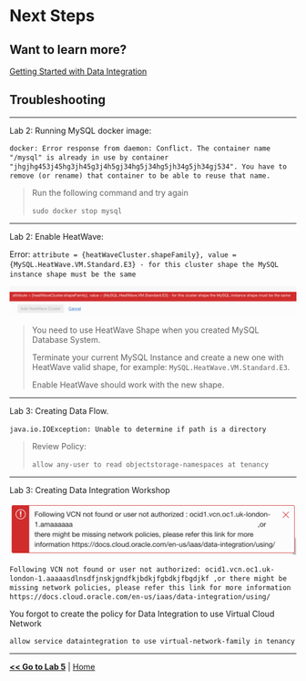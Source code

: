 # Next Steps

## Want to learn more?

[Getting Started with Data Integration](https://docs.oracle.com/en-us/iaas/data-integration/using/preparing-for-connectivity.htm)

## Troubleshooting

---

Lab 2: Running MySQL docker image:

```
docker: Error response from daemon: Conflict. The container name "/mysql" is already in use by container "jhgjhg453j45hg3jh45g3j4h5gj34hg5j34hg5jh34g5jh34gj534". You have to remove (or rename) that container to be able to reuse that name.
```

> Run the following command and try again
> 
> `sudo docker stop mysql`

---

Lab 2: Enable HeatWave:

Error: `attribute = {heatWaveCluster.shapeFamily}, value = {MySQL.HeatWave.VM.Standard.E3} - for this cluster shape the MySQL instance shape must be the same`

![](images/heatwave_error_shape.png)

> You need to use HeatWave Shape when you created MySQL Database System.
> 
> Terminate your current MySQL Instance and create a new one with HeatWave valid shape, for example: `MySQL.HeatWave.VM.Standard.E3`.
> 
> Enable HeatWave should work with the new shape.

---

Lab 3: Creating Data Flow.

`java.io.IOException: Unable to determine if path is a directory`

> Review Policy:
> 
> `allow any-user to read objectstorage-namespaces at tenancy`

---

Lab 3: Creating Data Integration Workshop

![Data Integration VNC policy missing](images/di_error_vcn.png.png)

```
Following VCN not found or user not authorized: ocid1.vcn.oc1.uk-london-1.aaaaasdlnsdfjnskjgndfkjbdkjfgbdkjfbgdjkf ,or there might be missing network policies, please refer this link for more information https://docs.cloud.oracle.com/en-us/iaas/data-integration/using/
```

You forgot to create the policy for Data Integration to use Virtual Cloud Network

```
allow service dataintegration to use virtual-network-family in tenancy
```

---

[**<< Go to Lab 5**](../lab5/README.md) | [Home](../README.md)